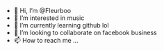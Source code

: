 - 👋 Hi, I’m @Fleurboo
- 👀 I’m interested in music
- 🌱 I’m currently learning github lol
- 💞️ I’m looking to collaborate on facebook business
- 📫 How to reach me ...

<!---
Fleurboo/Fleurboo is a ✨ special ✨ repository because its `README.md` (this file) appears on your GitHub profile.
You can click the Preview link to take a look at your changes.
--->
